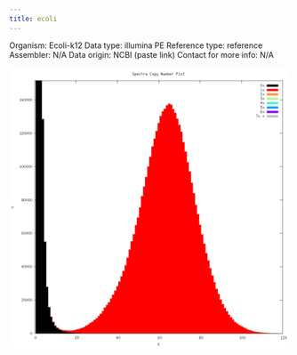 ```yaml
---
title: ecoli
---
```


Organism: Ecoli-k12
Data type: illumina PE
Reference type: reference 
Assembler: N/A
Data origin: NCBI (paste link)
Contact for more info: N/A

![reference ecoli vs pe](ecoli_vs_pe-main.mx.spectra-cn.png)
